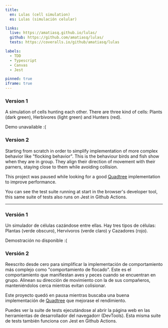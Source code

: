 ```yaml
---
title:
  en: Lulas (cell simulation)
  es: Lulas (simulación celular)

links:
  live: https://amatiasq.github.io/lulas/
  github: https://github.com/amatiasq/lulas/
  tests: https://coveralls.io/github/amatiasq/lulas

labels:
  - TDD
  - Typescript
  - Canvas
  - Jest

pinned: true
iframe: true
---
```


### Version 1

A simulation of cells hunting each other. There are three kind of cells: Plants (dark green), Herbivores (light green) and Hunters (red).

Demo unavailable :(

### Version 2

Starting from scratch in order to simplify implementation of more complex behavior like "flocking behavior". This is the behaviour birds and fish show when they are in group. They align their direction of movement with their parners, staying close to them while avoiding collision.

This project was paused while looking for a good [Quadtree][1] implementation to improve performance.

You can see the test suite running at start in the browser's developer tool, this same suite of tests also runs on Jest in Github Actions.

---

### Versión 1

Un simulador de células cazándose entre ellas. Hay tres tipos de células: Plantas (verde obscuro), Hervívoros (verde claro) y Cazadores (rojo).

Demostración no disponible :(

### Versión 2

Reescrito desde cero para simplificar la implementación de comportamiento más complejo como "comportamiento de flocado". Este es el comportamiento que manifiestan aves y peces cuando se encuentran en grupo. Alinean su dirección de movimiento con la de sus compañeros, manteniéndolos cerca mientras evitan colisionar.

Este proyecto quedó en pausa mientras buscaba una buena implementación de [Quadtree][1] que mejorase el rendimiento.

Puedes ver la suite de tests ejecutándose al abrir la página web en las herramientas de desarrollador del navegadorr (DevTools). Esta misma suite de tests también funciona con Jest en Github Actions.

[1]: ../2019-03-10-quadtree